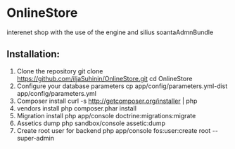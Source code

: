 OnlineStore
========================
interenet shop with the use of the engine and silius soantaAdmnBundle

Installation:
------------------------
1. Clone the repository
    git clone https://github.com/iljaSuhinin/OnlineStore.git
    cd OnlineStore
2. Configure your database parameters
    cp app/config/parameters.yml-dist app/config/parameters.yml
3. Composer install
    curl -s http://getcomposer.org/installer | php
4. vendors install
    php composer.phar install
5. Migration install
    php app/console doctrine:migrations:migrate
6. Assetics dump
    php sandbox/console assetic:dump
7. Create root user for backend
    php app/console fos:user:create root --super-admin
